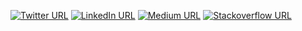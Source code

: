 [![Twitter URL](https://img.shields.io/static/v1?color=blue&label=Twitter%20&logo=twitter&logoColor=white&style=for-the-badge&message=Follow)](https://twitter.com/tzifudzi)
[![LinkedIn URL](https://img.shields.io/static/v1?color=blue&label=linkedin&logo=linkedin&logoColor=white&style=for-the-badge&message=Connect)](https://www.linkedin.com/in/tzifudzi)
[![Medium URL](https://img.shields.io/static/v1?color=blue&label=medium&logo=medium&logoColor=white&style=for-the-badge&message=Follow)](https://medium.com/@tzifudzi)
[![Stackoverflow URL](https://img.shields.io/static/v1?color=blue&label=stackoverflow&logo=stackoverflow&logoColor=white&style=for-the-badge&message=Check)](https://stackoverflow.com/users/5899903/tatenda-zifudzi)
